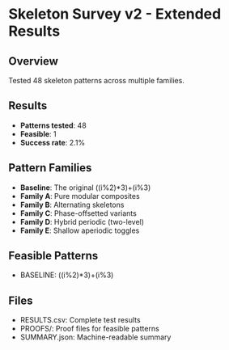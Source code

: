 # Skeleton Survey v2 - Extended Results

## Overview
Tested 48 skeleton patterns across multiple families.

## Results
- **Patterns tested**: 48
- **Feasible**: 1
- **Success rate**: 2.1%

## Pattern Families
- **Baseline**: The original ((i%2)*3)+(i%3)
- **Family A**: Pure modular composites
- **Family B**: Alternating skeletons
- **Family C**: Phase-offsetted variants
- **Family D**: Hybrid periodic (two-level)
- **Family E**: Shallow aperiodic toggles

## Feasible Patterns
- BASELINE: ((i%2)*3)+(i%3)

## Files
- RESULTS.csv: Complete test results
- PROOFS/: Proof files for feasible patterns
- SUMMARY.json: Machine-readable summary

